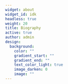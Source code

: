 ```yaml
---
widget: about
widget_id: idk
headless: true
weight: 20
title: Biography
active: true
author: admin
design:
  background:
    color: ""
    gradient_start: ""
    gradient_end: ""
    text_color_light: true
    image_darken: 0
    image: ""
---
```

